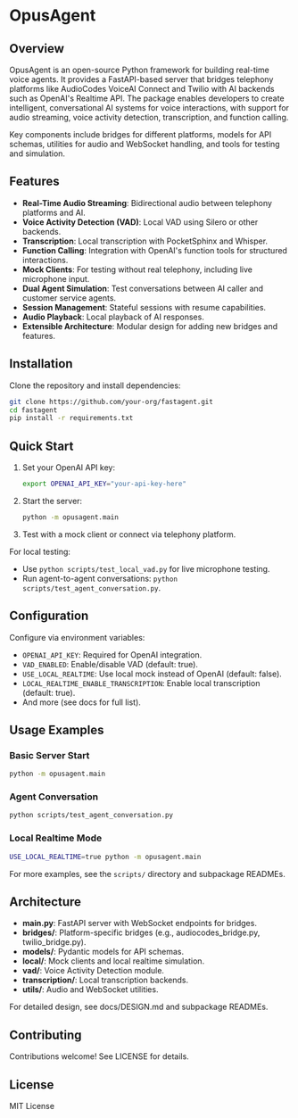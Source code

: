 # OpusAgent

## Overview

OpusAgent is an open-source Python framework for building real-time voice agents. It provides a FastAPI-based server that bridges telephony platforms like AudioCodes VoiceAI Connect and Twilio with AI backends such as OpenAI's Realtime API. The package enables developers to create intelligent, conversational AI systems for voice interactions, with support for audio streaming, voice activity detection, transcription, and function calling.

Key components include bridges for different platforms, models for API schemas, utilities for audio and WebSocket handling, and tools for testing and simulation.

## Features

- **Real-Time Audio Streaming**: Bidirectional audio between telephony platforms and AI.
- **Voice Activity Detection (VAD)**: Local VAD using Silero or other backends.
- **Transcription**: Local transcription with PocketSphinx and Whisper.
- **Function Calling**: Integration with OpenAI's function tools for structured interactions.
- **Mock Clients**: For testing without real telephony, including live microphone input.
- **Dual Agent Simulation**: Test conversations between AI caller and customer service agents.
- **Session Management**: Stateful sessions with resume capabilities.
- **Audio Playback**: Local playback of AI responses.
- **Extensible Architecture**: Modular design for adding new bridges and features.

## Installation

Clone the repository and install dependencies:

```bash
git clone https://github.com/your-org/fastagent.git
cd fastagent
pip install -r requirements.txt
```

## Quick Start

1. Set your OpenAI API key:
   ```bash
   export OPENAI_API_KEY="your-api-key-here"
   ```

2. Start the server:
   ```bash
   python -m opusagent.main
   ```

3. Test with a mock client or connect via telephony platform.

For local testing:
- Use `python scripts/test_local_vad.py` for live microphone testing.
- Run agent-to-agent conversations: `python scripts/test_agent_conversation.py`.

## Configuration

Configure via environment variables:
- `OPENAI_API_KEY`: Required for OpenAI integration.
- `VAD_ENABLED`: Enable/disable VAD (default: true).
- `USE_LOCAL_REALTIME`: Use local mock instead of OpenAI (default: false).
- `LOCAL_REALTIME_ENABLE_TRANSCRIPTION`: Enable local transcription (default: true).
- And more (see docs for full list).

## Usage Examples

### Basic Server Start
```bash
python -m opusagent.main
```

### Agent Conversation
```bash
python scripts/test_agent_conversation.py
```

### Local Realtime Mode
```bash
USE_LOCAL_REALTIME=true python -m opusagent.main
```

For more examples, see the `scripts/` directory and subpackage READMEs.

## Architecture

- **main.py**: FastAPI server with WebSocket endpoints for bridges.
- **bridges/**: Platform-specific bridges (e.g., audiocodes_bridge.py, twilio_bridge.py).
- **models/**: Pydantic models for API schemas.
- **local/**: Mock clients and local realtime simulation.
- **vad/**: Voice Activity Detection module.
- **transcription/**: Local transcription backends.
- **utils/**: Audio and WebSocket utilities.

For detailed design, see docs/DESIGN.md and subpackage READMEs.

## Contributing

Contributions welcome! See LICENSE for details.

## License

MIT License 